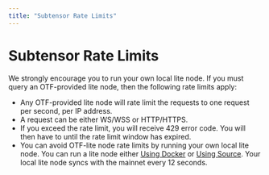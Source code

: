 ```yaml
---
title: "Subtensor Rate Limits"
---
```


# Subtensor Rate Limits

We strongly encourage you to run your own local lite node. If you must query an OTF-provided lite node, then the following rate limits apply:

- Any OTF-provided lite node will rate limit the requests to one request per second, per IP address.
- A request can be either WS/WSS or HTTP/HTTPS.
- If you exceed the rate limit, you will receive 429 error code. You will then have to until the rate limit window has expired.
- You can avoid OTF-lite node rate limits by running your own local lite node. You can run a lite node either [Using Docker](./using-docker.md#run-a-lite-node-on-mainchain) or [Using Source](./using-source.md#lite-node-on-mainchain). Your local lite node syncs with the mainnet every 12 seconds.
